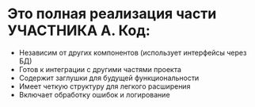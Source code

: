# Это полная реализация части УЧАСТНИКА A. Код:

- Независим от других компонентов (использует интерфейсы через БД)
- Готов к интеграции с другими частями проекта
- Содержит заглушки для будущей функциональности
- Имеет четкую структуру для легкого расширения
- Включает обработку ошибок и логирование